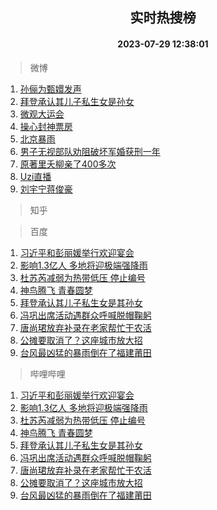 <div align="center"><h2>实时热搜榜</h2><h4>2023-07-29 12:38:01</h4></div>

> 微博  

1. [孙俪为甄嬛发声](https://s.weibo.com/weibo?q=%23%E5%AD%99%E4%BF%AA%E4%B8%BA%E7%94%84%E5%AC%9B%E5%8F%91%E5%A3%B0%23&t=31&band_rank=1&Refer=top)<br />
2. [拜登承认其儿子私生女是孙女](https://s.weibo.com/weibo?q=%23%E6%8B%9C%E7%99%BB%E6%89%BF%E8%AE%A4%E5%85%B6%E5%84%BF%E5%AD%90%E7%A7%81%E7%94%9F%E5%A5%B3%E6%98%AF%E5%AD%99%E5%A5%B3%23&t=31&band_rank=2&Refer=top)<br />
3. [微观大运会](https://s.weibo.com/weibo?q=%23%E5%BE%AE%E8%A7%82%E5%A4%A7%E8%BF%90%E4%BC%9A%23&t=31&band_rank=3&Refer=top)<br />
4. [操心封神票房](https://s.weibo.com/weibo?q=%E6%93%8D%E5%BF%83%E5%B0%81%E7%A5%9E%E7%A5%A8%E6%88%BF&t=31&band_rank=4&Refer=top)<br />
5. [北京暴雨](https://s.weibo.com/weibo?q=%E5%8C%97%E4%BA%AC%E6%9A%B4%E9%9B%A8&t=31&band_rank=5&Refer=top)<br />
6. [男子无视部队劝阻破坏军婚获刑一年](https://s.weibo.com/weibo?q=%23%E7%94%B7%E5%AD%90%E6%97%A0%E8%A7%86%E9%83%A8%E9%98%9F%E5%8A%9D%E9%98%BB%E7%A0%B4%E5%9D%8F%E5%86%9B%E5%A9%9A%E8%8E%B7%E5%88%91%E4%B8%80%E5%B9%B4%23&t=31&band_rank=6&Refer=top)<br />
7. [原著里夭柳亲了400多次](https://s.weibo.com/weibo?q=%23%E5%8E%9F%E8%91%97%E9%87%8C%E5%A4%AD%E6%9F%B3%E4%BA%B2%E4%BA%86400%E5%A4%9A%E6%AC%A1%23&t=31&band_rank=7&Refer=top)<br />
8. [Uzi直播](https://s.weibo.com/weibo?q=Uzi%E7%9B%B4%E6%92%AD&t=31&band_rank=8&Refer=top)<br />
9. [刘宇宁蒋俊豪](https://s.weibo.com/weibo?q=%23%E5%88%98%E5%AE%87%E5%AE%81%E8%92%8B%E4%BF%8A%E8%B1%AA%23&t=31&band_rank=9&Refer=top)<br />

> 知乎  


> 百度  

1. [习近平和彭丽媛举行欢迎宴会](https://www.baidu.com/s?wd=%E4%B9%A0%E8%BF%91%E5%B9%B3%E5%92%8C%E5%BD%AD%E4%B8%BD%E5%AA%9B%E4%B8%BE%E8%A1%8C%E6%AC%A2%E8%BF%8E%E5%AE%B4%E4%BC%9A&sa=fyb_news&rsv_dl=fyb_news)<br />
2. [影响1.3亿人 多地将迎极端强降雨](https://www.baidu.com/s?wd=%E5%BD%B1%E5%93%8D1.3%E4%BA%BF%E4%BA%BA+%E5%A4%9A%E5%9C%B0%E5%B0%86%E8%BF%8E%E6%9E%81%E7%AB%AF%E5%BC%BA%E9%99%8D%E9%9B%A8&sa=fyb_news&rsv_dl=fyb_news)<br />
3. [杜苏芮减弱为热带低压 停止编号](https://www.baidu.com/s?wd=%E6%9D%9C%E8%8B%8F%E8%8A%AE%E5%87%8F%E5%BC%B1%E4%B8%BA%E7%83%AD%E5%B8%A6%E4%BD%8E%E5%8E%8B+%E5%81%9C%E6%AD%A2%E7%BC%96%E5%8F%B7&sa=fyb_news&rsv_dl=fyb_news)<br />
4. [神鸟腾飞 青春圆梦](https://www.baidu.com/s?wd=%E7%A5%9E%E9%B8%9F%E8%85%BE%E9%A3%9E+%E9%9D%92%E6%98%A5%E5%9C%86%E6%A2%A6&sa=fyb_news&rsv_dl=fyb_news)<br />
5. [拜登承认其儿子私生女是其孙女](https://www.baidu.com/s?wd=%E6%8B%9C%E7%99%BB%E6%89%BF%E8%AE%A4%E5%85%B6%E5%84%BF%E5%AD%90%E7%A7%81%E7%94%9F%E5%A5%B3%E6%98%AF%E5%85%B6%E5%AD%99%E5%A5%B3&sa=fyb_news&rsv_dl=fyb_news)<br />
6. [冯巩出席活动遇群众呼喊脱帽鞠躬](https://www.baidu.com/s?wd=%E5%86%AF%E5%B7%A9%E5%87%BA%E5%B8%AD%E6%B4%BB%E5%8A%A8%E9%81%87%E7%BE%A4%E4%BC%97%E5%91%BC%E5%96%8A%E8%84%B1%E5%B8%BD%E9%9E%A0%E8%BA%AC&sa=fyb_news&rsv_dl=fyb_news)<br />
7. [唐尚珺放弃补录在老家帮忙干农活](https://www.baidu.com/s?wd=%E5%94%90%E5%B0%9A%E7%8F%BA%E6%94%BE%E5%BC%83%E8%A1%A5%E5%BD%95%E5%9C%A8%E8%80%81%E5%AE%B6%E5%B8%AE%E5%BF%99%E5%B9%B2%E5%86%9C%E6%B4%BB&sa=fyb_news&rsv_dl=fyb_news)<br />
8. [公摊要取消了？这座城市放大招](https://www.baidu.com/s?wd=%E5%85%AC%E6%91%8A%E8%A6%81%E5%8F%96%E6%B6%88%E4%BA%86%EF%BC%9F%E8%BF%99%E5%BA%A7%E5%9F%8E%E5%B8%82%E6%94%BE%E5%A4%A7%E6%8B%9B&sa=fyb_news&rsv_dl=fyb_news)<br />
9. [台风最凶猛的暴雨倒在了福建莆田](https://www.baidu.com/s?wd=%E5%8F%B0%E9%A3%8E%E6%9C%80%E5%87%B6%E7%8C%9B%E7%9A%84%E6%9A%B4%E9%9B%A8%E5%80%92%E5%9C%A8%E4%BA%86%E7%A6%8F%E5%BB%BA%E8%8E%86%E7%94%B0&sa=fyb_news&rsv_dl=fyb_news)<br />

> 哔哩哔哩  

1. [习近平和彭丽媛举行欢迎宴会](https://www.baidu.com/s?wd=%E4%B9%A0%E8%BF%91%E5%B9%B3%E5%92%8C%E5%BD%AD%E4%B8%BD%E5%AA%9B%E4%B8%BE%E8%A1%8C%E6%AC%A2%E8%BF%8E%E5%AE%B4%E4%BC%9A&sa=fyb_news&rsv_dl=fyb_news)<br />
2. [影响1.3亿人 多地将迎极端强降雨](https://www.baidu.com/s?wd=%E5%BD%B1%E5%93%8D1.3%E4%BA%BF%E4%BA%BA+%E5%A4%9A%E5%9C%B0%E5%B0%86%E8%BF%8E%E6%9E%81%E7%AB%AF%E5%BC%BA%E9%99%8D%E9%9B%A8&sa=fyb_news&rsv_dl=fyb_news)<br />
3. [杜苏芮减弱为热带低压 停止编号](https://www.baidu.com/s?wd=%E6%9D%9C%E8%8B%8F%E8%8A%AE%E5%87%8F%E5%BC%B1%E4%B8%BA%E7%83%AD%E5%B8%A6%E4%BD%8E%E5%8E%8B+%E5%81%9C%E6%AD%A2%E7%BC%96%E5%8F%B7&sa=fyb_news&rsv_dl=fyb_news)<br />
4. [神鸟腾飞 青春圆梦](https://www.baidu.com/s?wd=%E7%A5%9E%E9%B8%9F%E8%85%BE%E9%A3%9E+%E9%9D%92%E6%98%A5%E5%9C%86%E6%A2%A6&sa=fyb_news&rsv_dl=fyb_news)<br />
5. [拜登承认其儿子私生女是其孙女](https://www.baidu.com/s?wd=%E6%8B%9C%E7%99%BB%E6%89%BF%E8%AE%A4%E5%85%B6%E5%84%BF%E5%AD%90%E7%A7%81%E7%94%9F%E5%A5%B3%E6%98%AF%E5%85%B6%E5%AD%99%E5%A5%B3&sa=fyb_news&rsv_dl=fyb_news)<br />
6. [冯巩出席活动遇群众呼喊脱帽鞠躬](https://www.baidu.com/s?wd=%E5%86%AF%E5%B7%A9%E5%87%BA%E5%B8%AD%E6%B4%BB%E5%8A%A8%E9%81%87%E7%BE%A4%E4%BC%97%E5%91%BC%E5%96%8A%E8%84%B1%E5%B8%BD%E9%9E%A0%E8%BA%AC&sa=fyb_news&rsv_dl=fyb_news)<br />
7. [唐尚珺放弃补录在老家帮忙干农活](https://www.baidu.com/s?wd=%E5%94%90%E5%B0%9A%E7%8F%BA%E6%94%BE%E5%BC%83%E8%A1%A5%E5%BD%95%E5%9C%A8%E8%80%81%E5%AE%B6%E5%B8%AE%E5%BF%99%E5%B9%B2%E5%86%9C%E6%B4%BB&sa=fyb_news&rsv_dl=fyb_news)<br />
8. [公摊要取消了？这座城市放大招](https://www.baidu.com/s?wd=%E5%85%AC%E6%91%8A%E8%A6%81%E5%8F%96%E6%B6%88%E4%BA%86%EF%BC%9F%E8%BF%99%E5%BA%A7%E5%9F%8E%E5%B8%82%E6%94%BE%E5%A4%A7%E6%8B%9B&sa=fyb_news&rsv_dl=fyb_news)<br />
9. [台风最凶猛的暴雨倒在了福建莆田](https://www.baidu.com/s?wd=%E5%8F%B0%E9%A3%8E%E6%9C%80%E5%87%B6%E7%8C%9B%E7%9A%84%E6%9A%B4%E9%9B%A8%E5%80%92%E5%9C%A8%E4%BA%86%E7%A6%8F%E5%BB%BA%E8%8E%86%E7%94%B0&sa=fyb_news&rsv_dl=fyb_news)<br />
